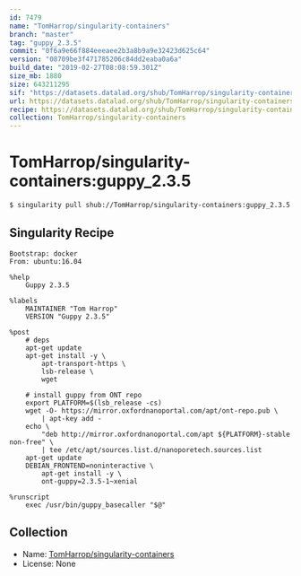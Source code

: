 ```yaml
---
id: 7479
name: "TomHarrop/singularity-containers"
branch: "master"
tag: "guppy_2.3.5"
commit: "0f6a9e66f884eeeaee2b3a8b9a9e32423d625c64"
version: "08709be3f471785206c84dd2eaba0a6a"
build_date: "2019-02-27T08:08:59.301Z"
size_mb: 1880
size: 643211295
sif: "https://datasets.datalad.org/shub/TomHarrop/singularity-containers/guppy_2.3.5/2019-02-27-0f6a9e66-08709be3/08709be3f471785206c84dd2eaba0a6a.simg"
url: https://datasets.datalad.org/shub/TomHarrop/singularity-containers/guppy_2.3.5/2019-02-27-0f6a9e66-08709be3/
recipe: https://datasets.datalad.org/shub/TomHarrop/singularity-containers/guppy_2.3.5/2019-02-27-0f6a9e66-08709be3/Singularity
collection: TomHarrop/singularity-containers
---
```


# TomHarrop/singularity-containers:guppy_2.3.5

```bash
$ singularity pull shub://TomHarrop/singularity-containers:guppy_2.3.5
```

## Singularity Recipe

```singularity
Bootstrap: docker
From: ubuntu:16.04

%help
    Guppy 2.3.5

%labels
    MAINTAINER "Tom Harrop"
    VERSION "Guppy 2.3.5"

%post
    # deps
    apt-get update
    apt-get install -y \
        apt-transport-https \
        lsb-release \
        wget 

    # install guppy from ONT repo
    export PLATFORM=$(lsb_release -cs) 
    wget -O- https://mirror.oxfordnanoportal.com/apt/ont-repo.pub \
        | apt-key add - 
    echo \
        "deb http://mirror.oxfordnanoportal.com/apt ${PLATFORM}-stable non-free" \
        | tee /etc/apt/sources.list.d/nanoporetech.sources.list 
    apt-get update
    DEBIAN_FRONTEND=noninteractive \
        apt-get install -y \
        ont-guppy=2.3.5-1~xenial

%runscript
    exec /usr/bin/guppy_basecaller "$@"
```

## Collection

 - Name: [TomHarrop/singularity-containers](https://github.com/TomHarrop/singularity-containers)
 - License: None

